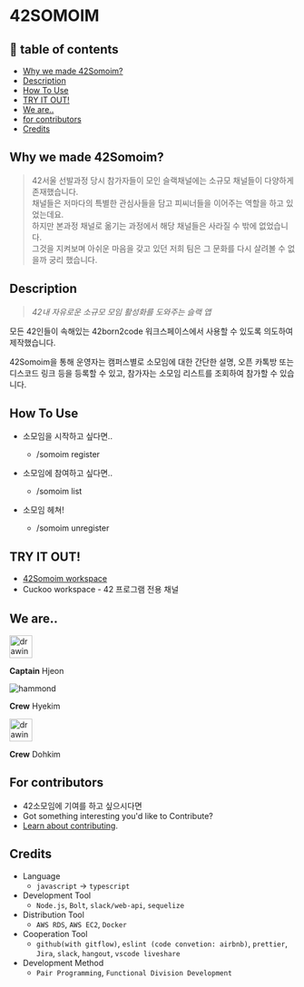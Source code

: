 # 42SOMOIM <!-- badge needed : build passing, version, -->

<!-- gif -->

## 🚩 table of contents
- [Why we made 42Somoim?](#why-we-made-42somoim)
- [Description](#description)
- [How To Use](#how-to-use)
- [TRY IT OUT!](#try-it-out)
- [We are..](#we-are)
- [for contributors](#for-contributors)
- [Credits](#credits)


## Why we made 42Somoim?
> 42서울 선발과정 당시 참가자들이 모인 슬랙채널에는 소규모 채널들이 다양하게 존재했습니다.  
>  채널들은 저마다의 특별한 관심사들을 담고 피씨너들을 이어주는 역할을 하고 있었는데요.  
>   하지만 본과정 채널로 옮기는 과정에서 해당 채널들은 사라질 수 밖에 없었습니다.  
>  그것을 지켜보며 아쉬운 마음을 갖고 있던 저희 팀은 그 문화를 다시 살려볼 수 없을까 궁리 했습니다.

## Description
> *42내 자유로운 소규모 모임 활성화를 도와주는 슬랙 앱*  

모든 42인들이 속해있는 42born2code 워크스페이스에서 사용할 수 있도록 의도하여 제작했습니다.

42Somoim을 통해 운영자는 캠퍼스별로 소모임에 대한 간단한 설명, 오픈 카톡방 또는 디스코드 링크 등을 등록할 수 있고, 참가자는 소모임 리스트를 조회하여 참가할 수 있습니다.

## How To Use

- 소모임을 시작하고 싶다면..
  - /somoim register
    
- 소모임에 참여하고 싶다면..
  - /somoim list

- 소모임 헤쳐!
  - /somoim unregister

## TRY IT OUT!

- [42Somoim workspace](https://join.slack.com/t/42somoim/shared_invite/zt-eamqts9g-y49qks3JXI6BisqtSZrq0w)
- Cuckoo workspace - 42 프로그램 전용 채널

## We are..
<img src="https://cultofthepartyparrot.com/parrots/hd/parrot.gif" alt="drawing" width="40"/>

  **Captain** Hjeon

![hammond](https://avatars1.githubusercontent.com/u/46372339?s=40&u=a53742cf3f7882978aad4594a5cb650943462aef&v=4)

  **Crew** Hyekim 

<img src="https://ca.slack-edge.com/T039P7U66-UU8UDR1RU-2e2f38959a43-512" alt="drawing" width="40"/> 
 
  **Crew** Dohkim

## For contributors
- 42소모임에 기여를 하고 싶으시다면
-	Got something interesting you'd like to Contribute? 
- [Learn about contributing](https://github.com/jho2301/42_Somoim/wiki/Contribution-Guidelines).

## Credits
- Language
  - `javascript` -> `typescript`
-	Development Tool 
    - `Node.js`, `Bolt`, `slack/web-api`, `sequelize`
- Distribution Tool
	- `AWS RDS`, `AWS EC2`, `Docker`
- Cooperation Tool
  - `github(with gitflow)`, `eslint (code convetion: airbnb)`, `prettier`, `Jira`, `slack`, `hangout`, `vscode liveshare`
- Development Method
  - `Pair Programming`, `Functional Division Development`

